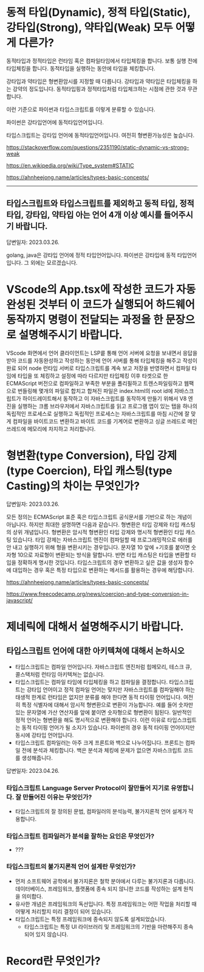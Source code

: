 # 동적 타입(Dynamic), 정적 타입(Static), 강타입(Strong), 약타입(Weak) 모두 어떻게 다른가?

동적타입과 정적타입은 런타임 혹은 컴파일타임에서 타입체킹을 합니다. 보통 실행 전에 타입체킹을 합니다. 동적타입을 실행하는 동안에 타입을 체킹합니다.

강타입과 약타입은 형변환암시를 지정할 때 다릅니다. 강타입과 약타입은 타입체킹을 하는 강약의 정도입니다. 동적타입핑과 정적타입처럼 타입체크하는 시점에 관한 것과 무관합니다.

이런 기준으로 파이썬과 타입스크립트를 이렇게 분류할 수 있습니다.

파이썬은 강타입언어에 동적타입언어입니다.

타입스크립트는 강타입 언어에 동적타입언어입니다. 여전히 형변환가능성은 높습니다.

https://stackoverflow.com/questions/2351190/static-dynamic-vs-strong-weak

https://en.wikipedia.org/wiki/Type_system#STATIC

https://ahnheejong.name/articles/types-basic-concepts/

---

## 타입스크립트와 타입스크립트를 제외하고 동적 타입, 정적 타입, 강타입, 약타입 아는 언어 4개 이상 예시를 들어주시기 바랍니다.

답변일자: 2023.03.26.

golang, java은 강타입 언어에 정적 타입언어입니다. 파이썬은 강타입에 동적 타입언어입니다. 그 외에는 모르겠습니다.

# VScode의 App.tsx에 작성한 코드가 자동완성된 것부터 이 코드가 실행되어 하드웨어 동작까지 명령이 전달되는 과정을 한 문장으로 설명해주시기 바랍니다.

VScode 화면에서 언어 클라이언트는 LSP릍 통해 언어 서버에 요청을 보내면서 응답을 받아 코드를 자동완성하고 작성하는 동안에 언어 서버를 통해 타입체킹을 해주고 작성이 완료 되어 node 런타임 서버로 타입스크립트를 계속 보고 저장을 반영하면서 컴파일 타임에 타입을 또 체킹하고 설정에 따라 다르지만 타입체킹 이후 타겟으로 한 ECMAScript 버전으로 컴파일하고 부족한 부분을 폴리필하고 트렌스파일링하고 웹팩으로 번들링해 몇개의 파일로 합치고 합쳐진 파일은 index.html의 root id에 자바스크립트가 하이드레이트해서 동작하고 이 자바스크립트를 동작하게 만들기 위해서 V8 엔진을 실행하는 크롬 브라우저에서 자바스크립트를 읽고 프로그램 앱이 있는 탭을 하나의 독립적인 프로세스로 실행하고 독립적인 프로세스는 자바스크립트를 마침 시간에 잘 맞게 컴파일을 바이트코드 변환하고 바이트 코드를 기계어로 변환하고 싱글 쓰레드로 메인 쓰레드에 메모리에 차지하고 처리합니다.

# 형변환(type Conversion), 타입 강제(type Coercion), 타입 캐스팅(type Casting)의 차이는 무엇인가?

답변일자: 2023.03.26.

모든 정의는 ECMAScript 표준 혹은 타입스크립트 공식문서를 기반으로 하는 개념이 아닙니다. 하지만 최대한 설명하면 다음과 같습니다. 형변환은 타입 강제와 타입 캐스팅의 상위 개념입니다. 형변환은 암시적 형변환인 타입 강제와 명시적 형변환인 타입 캐스팅 있습니다. 타입 강제는 자바스크립트 엔진이 컴파일할 때 프로그래밍적으로 에러를 안 내고 실행하기 위해 형을 변환시키는 경우입니다. 문자열 10 앞에 +기호를 붙이면 숫자형 10으로 자료형이 변환되는 방식을 말합니다. 반면 타입 캐스팅은 타입을 변환할 타입을 정확하게 명시한 것입니다. 타입스크립트의 경우 변환하고 싶은 값을 생성자 함수에 대입하는 경우 혹은 특정 타입으로 변환하는 메서드를 활용하는 경우에 해당합니다.

https://ahnheejong.name/articles/types-basic-concepts/

https://www.freecodecamp.org/news/coercion-and-type-conversion-in-javascript/

# 제네릭에 대해서 설명해주시기 바랍니다.

## 타입스크립트 언어에 대한 아키텍쳐에 대해서 논하시오

- 타입스크립트는 컴파일 언어입니다. 자바스크립트 엔진처럼 힙메모리, 테스크 큐, 콜스택처럼 런타임 아키텍쳐는 없습니다.
- 타입스크립트는 컴파일 타임에 타입체킹을 하고 컴파일을 결정합니다. 타입스크립트는 강타입 언어이고 정적 컴파일 언어는 맞지만 자바스크립트를 컴파일해야 하는 태생적 한계로 런타임은 없지만 분류를 해야 한다면 동적 타이핑 언어입니다. 여전히 특정 식별자에 대해서 암시적 형변환으로 변환이 가능합니다. 예를 들어 숫자만 있는 문자열에 가산 연산자를 앞에 붙이면 숫자형으로 형변환이 됩된다. 일반적인 정적 언어는 형변환을 해도 명시적으로 변환해야 합니다. 이런 이유로 타입스크립트는 동적 타이핑 언어가 될 소지가 있습니다. 파이썬의 경우 동적 타이핑 언어이지만 동시에 강타입 언어입니다.
- 타입스크립트 컴파일러는 아주 크게 프론트와 백으로 나누어집니다. 프론트는 컴파일 전에 분석과 체킹합니다. 백은 분석과 체킹에 문제가 없으면 자바스크립트 코드를 생성해줍니다.

답변일자: 2023.04.26.

### 타입스크립트 Language Server Protocol이 잘만들어 지기로 유명합니다. 잘 만들어진 이유는 무엇인가?

- 타입스크립트의 잘 정의된 문법, 컴파일러의 분석능력, 불가지론적 언어 설계가 작용합니다.

### 타입스크립트 컴파일러가 분석을 잘하는 요인은 무엇인가?

- ???

### 타입스크립트의 불가지론적 언어 설계란 무엇인가?

- 먼저 소프트웨어 공학에서 불가지론은 철학 분야에서 다루는 불가지론과 다릅니다. 데이터베이스, 프레임워크, 플랫폼에 종속 되지 않니한 코드를 작성하는 설계 원칙을 의미합다.
- 유사한 개념은 프레임워크의 독선입니다. 특정 프레임워크는 어떤 작업을 처리할 때 어떻게 처리할지 미리 결정이 되어 있습니다.
- 타입스크립트는 특정 프레임워크에 종속되지 않도록 설계되었습니다.
  - 타입스크립트는 특정 UI 라이브러리 및 프레임워크의 기반을 마련해주지 종속 되어 있지 않습니다.

# Record란 무엇인가?
